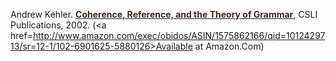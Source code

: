 Andrew
Kehler. <a
href=http://csli-publications.stanford.edu/site/1575862166.html><strong><font color="#3C271C">Coherence,
Reference, and the Theory of Grammar</strong></font></a>, CSLI
Publications, 2002.  (<a
href=http://www.amazon.com/exec/obidos/ASIN/1575862166/qid=1012429713/sr=12-1/102-6901625-5880126>Available at Amazon.Com</a>)
